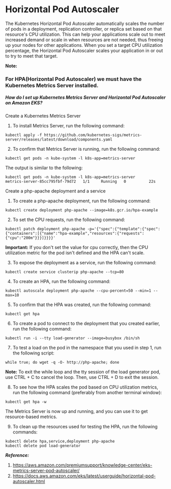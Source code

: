 # Horizontal Pod Autoscaler

The Kubernetes Horizontal Pod Autoscaler automatically scales the number of pods in a deployment, replication controller, or replica set based on that resource's CPU utilization. This can help your applications scale out to meet increased demand or scale in when resources are not needed, thus freeing up your nodes for other applications. When you set a target CPU utilization percentage, the Horizontal Pod Autoscaler scales your application in or out to try to meet that target.

**Note:**
### For HPA(Horizontal Pod Autoscaler) we must have the Kubernetes Metrics Server installed.

##### How do I set up Kubernetes Metrics Server and Horizontal Pod Autoscaler on Amazon EKS?
Create a Kubernetes Metrics Server

1.    To install Metrics Server, run the following command:

`kubectl apply -f https://github.com/kubernetes-sigs/metrics-server/releases/latest/download/components.yaml`

2.    To confirm that Metrics Server is running, run the following command:

`kubectl get pods -n kube-system -l k8s-app=metrics-server`

The output is similar to the following:
```
kubectl get pods -n kube-system -l k8s-app=metrics-server
metrics-server-85cc795fbf-79d72   1/1     Running   0          22s
```
Create a php-apache deployment and a service

1.    To create a php-apache deployment, run the following command:

`kubectl create deployment php-apache --image=k8s.gcr.io/hpa-example`

2.    To set the CPU requests, run the following command:

`kubectl patch deployment php-apache -p='{"spec":{"template":{"spec":{"containers":[{"name":"hpa-example","resources":{"requests":{"cpu":"200m"}}}]}}}}'`

**Important:** If you don't set the value for cpu correctly, then the CPU utilization metric for the pod isn't defined and the HPA can't scale.

3.    To expose the deployment as a service, run the following command:

`kubectl create service clusterip php-apache --tcp=80`

4.    To create an HPA, run the following command:

`kubectl autoscale deployment php-apache --cpu-percent=50 --min=1 --max=10`

5.    To confirm that the HPA was created, run the following command:

`kubectl get hpa`

6.    To create a pod to connect to the deployment that you created earlier, run the following command:

`kubectl run -i --tty load-generator --image=busybox /bin/sh`

7.    To test a load on the pod in the namespace that you used in step 1, run the following script:

`while true; do wget -q -O- http://php-apache; done`

**Note:** To exit the while loop and the tty session of the load generator pod, use CTRL + C to cancel the loop. Then, use CTRL + D to exit the session.

8.    To see how the HPA scales the pod based on CPU utilization metrics, run the following command (preferably from another terminal window):

`kubectl get hpa -w`

The Metrics Server is now up and running, and you can use it to get resource-based metrics.

9. To clean up the resources used for testing the HPA, run the following commands:
```
kubectl delete hpa,service,deployment php-apache
kubectl delete pod load-generator
```

***Reference:***
1. https://aws.amazon.com/premiumsupport/knowledge-center/eks-metrics-server-pod-autoscaler/
2. https://docs.aws.amazon.com/eks/latest/userguide/horizontal-pod-autoscaler.html
